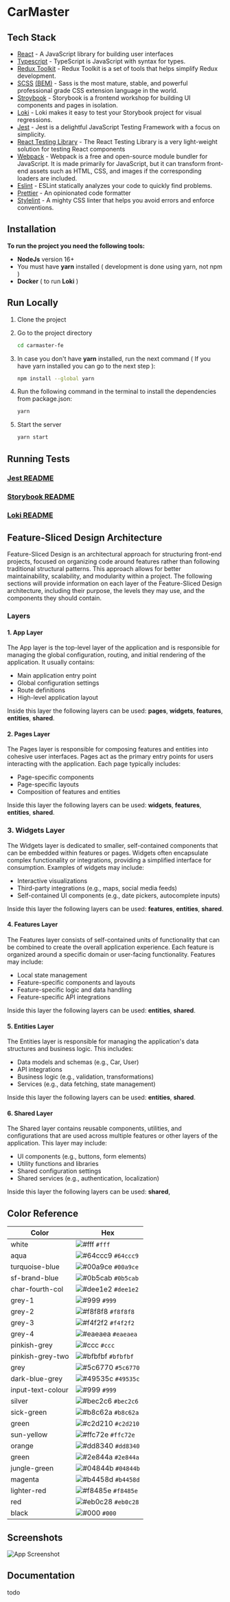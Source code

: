 # CarMaster

## Tech Stack

- [React](https://reactjs.org/) - A JavaScript library for building user interfaces
- [Typescript](https://www.typescriptlang.org/) - TypeScript is JavaScript with syntax for types.
- [Redux Toolkit](https://redux-toolkit.js.org/) - Redux Toolkit is a set of tools that helps simplify Redux
  development.
- [SCSS](https://sass-lang.com/) [(BEM)](https://en.bem.info/methodology/) - Sass is the most mature, stable, and
  powerful professional grade CSS extension language in the world.
- [Stroybook](https://storybook.js.org/) - Storybook is a frontend workshop for building UI components and pages in
  isolation.
- [Loki](https://loki.js.org/) - Loki makes it easy to test your Storybook project for visual regressions.
- [Jest](https://jestjs.io/) - Jest is a delightful JavaScript Testing Framework with a focus on simplicity.
- [React Testing Library](https://testing-library.com/docs/react-testing-library/intro/) - The React Testing Library is
  a very light-weight solution for testing React components
- [Webpack](https://webpack.js.org/) - Webpack is a free and open-source module bundler for JavaScript. It is made
  primarily for JavaScript, but it can transform front-end assets such as HTML, CSS, and images if the corresponding
  loaders are included.
- [Eslint](https://eslint.org/) - ESLint statically analyzes your code to quickly find problems.
- [Prettier](https://prettier.io/) - An opinionated code formatter
- [Stylelint](https://stylelint.io/) - A mighty CSS linter that helps you avoid errors and enforce conventions.

## Installation

**To run the project you need the following tools:**

- **NodeJs** version 16+
- You must have **yarn** installed ( development is done using yarn, not npm )
- **Docker** ( to run **Loki** )

## Run Locally

1. Clone the project
2. Go to the project directory

    ```bash
    cd carmaster-fe
    ```

3. In case you don't have **yarn** installed, run the next command ( If you have yarn installed you can go to the next
   step ):
    ```bash
    npm install --global yarn 
    ```

4. Run the following command in the terminal to install the dependencies from package.json:

    ```bash
    yarn
    ```

5. Start the server

    ```bash
    yarn start
    ```

## Running Tests

### [Jest README](./config/jest/JEST.md)

### [Storybook README](./config/storybook/STORYBOOK.md)

### [Loki README](./.loki/LOKI.md)

## Feature-Sliced Design Architecture

Feature-Sliced Design is an architectural approach for structuring front-end projects, focused on organizing code around
features rather than following traditional structural patterns. This approach allows for better maintainability,
scalability, and modularity within a project. The following sections will provide information on each layer of the
Feature-Sliced Design architecture, including their purpose, the levels they may use, and the components they should
contain.

### Layers

#### 1. App Layer

The App layer is the top-level layer of the application and is responsible for managing the global configuration,
routing, and initial rendering of the application. It usually contains:

* Main application entry point
* Global configuration settings
* Route definitions
* High-level application layout

Inside this layer the following layers can be used: **pages**, **widgets**, **features**, **entities**, **shared**.

#### 2. Pages Layer

The Pages layer is responsible for composing features and entities into cohesive user interfaces. Pages act as the
primary entry points for users interacting with the application. Each page typically includes:

* Page-specific components
* Page-specific layouts
* Composition of features and entities

Inside this layer the following layers can be used: **widgets**, **features**, **entities**, **shared**.

### 3. Widgets Layer

The Widgets layer is dedicated to smaller, self-contained components that can be embedded within features or pages.
Widgets often encapsulate complex functionality or integrations, providing a simplified interface for consumption.
Examples of widgets may include:

* Interactive visualizations
* Third-party integrations (e.g., maps, social media feeds)
* Self-contained UI components (e.g., date pickers, autocomplete inputs)

Inside this layer the following layers can be used: **features**, **entities**, **shared**.

#### 4. Features Layer

The Features layer consists of self-contained units of functionality that can be combined to create the overall
application experience. Each feature is organized around a specific domain or user-facing functionality. Features may
include:

* Local state management
* Feature-specific components and layouts
* Feature-specific logic and data handling
* Feature-specific API integrations

Inside this layer the following layers can be used: **entities**, **shared**.

#### 5. Entities Layer

The Entities layer is responsible for managing the application's data structures and business logic. This includes:

* Data models and schemas (e.g., Car, User)
* API integrations
* Business logic (e.g., validation, transformations)
* Services (e.g., data fetching, state management)

Inside this layer the following layers can be used: **entities**, **shared**.

#### 6. Shared Layer

The Shared layer contains reusable components, utilities, and configurations that are used across multiple features or
other layers of the application. This layer may include:

* UI components (e.g., buttons, form elements)
* Utility functions and libraries
* Shared configuration settings
* Shared services (e.g., authentication, localization)

Inside this layer the following layers can be used: **shared**,

## Color Reference

| Color             | Hex                                                                |
|-------------------|--------------------------------------------------------------------|
| white             | ![#fff](https://via.placeholder.com/10/ffffff?text=+) `#fff`       |
| aqua              | ![#64ccc9](https://via.placeholder.com/10/64ccc9?text=+) `#64ccc9` |
| turquoise-blue    | ![#00a9ce](https://via.placeholder.com/10/00a9ce?text=+) `#00a9ce` |
| sf-brand-blue     | ![#0b5cab](https://via.placeholder.com/10/0b5cab?text=+) `#0b5cab` |
| char-fourth-col   | ![#dee1e2](https://via.placeholder.com/10/dee1e2?text=+) `#dee1e2` |
| grey-1            | ![#999](https://via.placeholder.com/10/999?text=+) `#999`          |
| grey-2            | ![#f8f8f8](https://via.placeholder.com/10/f8f8f8?text=+) `#f8f8f8` |
| grey-3            | ![#f4f2f2](https://via.placeholder.com/10/f4f2f2?text=+) `#f4f2f2` |
| grey-4            | ![#eaeaea](https://via.placeholder.com/10/eaeaea?text=+) `#eaeaea` |
| pinkish-grey      | ![#ccc](https://via.placeholder.com/10/ccc?text=+) `#ccc`          |
| pinkish-grey-two  | ![#bfbfbf](https://via.placeholder.com/10/bfbfbf?text=+) `#bfbfbf` |
| grey              | ![#5c6770](https://via.placeholder.com/10/5c6770?text=+) `#5c6770` |
| dark-blue-grey    | ![#49535c](https://via.placeholder.com/10/49535c?text=+) `#49535c` |
| input-text-colour | ![#999](https://via.placeholder.com/10/999?text=+) `#999`          |
| silver            | ![#bec2c6](https://via.placeholder.com/10/bec2c6?text=+) `#bec2c6` |
| sick-green        | ![#b8c62a](https://via.placeholder.com/10/b8c62a?text=+) `#b8c62a` |
| green             | ![#c2d210](https://via.placeholder.com/10/c2d210?text=+) `#c2d210` |
| sun-yellow        | ![#ffc72e](https://via.placeholder.com/10/ffc72e?text=+) `#ffc72e` |
| orange            | ![#dd8340](https://via.placeholder.com/10/dd8340?text=+) `#dd8340` |
| green             | ![#2e844a](https://via.placeholder.com/10/2e844a?text=+) `#2e844a` |
| jungle-green      | ![#04844b](https://via.placeholder.com/10/04844b?text=+) `#04844b` |
| magenta           | ![#b4458d](https://via.placeholder.com/10/b4458d?text=+) `#b4458d` |
| lighter-red       | ![#f8485e](https://via.placeholder.com/10/f8485e?text=+) `#f8485e` |
| red               | ![#eb0c28](https://via.placeholder.com/10/eb0c28?text=+) `#eb0c28` |
| black             | ![#000](https://via.placeholder.com/10/000?text=+) `#000`          |

## Screenshots

![App Screenshot](.loki/reference.png)

## Documentation

todo